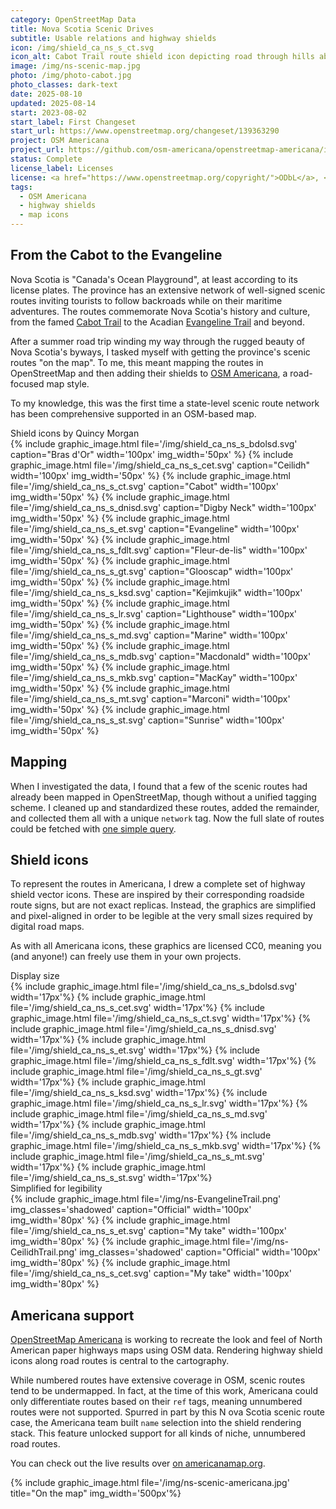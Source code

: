 ```yaml
---
category: OpenStreetMap Data
title: Nova Scotia Scenic Drives
subtitle: Usable relations and highway shields
icon: /img/shield_ca_ns_s_ct.svg
icon_alt: Cabot Trail route shield icon depicting road through hills above water.
image: /img/ns-scenic-map.jpg
photo: /img/photo-cabot.jpg
photo_classes: dark-text
date: 2025-08-10
updated: 2025-08-14
start: 2023-08-02
start_label: First Changeset
start_url: https://www.openstreetmap.org/changeset/139363290
project: OSM Americana
project_url: https://github.com/osm-americana/openstreetmap-americana/issues/911
status: Complete
license_label: Licenses
license: <a href="https://www.openstreetmap.org/copyright/">ODbL</a>, <a href="https://github.com/osm-americana/openstreetmap-americana/blob/main/LICENSE">CC0</a>
tags:
  - OSM Americana
  - highway shields
  - map icons
---
```

## From the Cabot to the Evangeline
Nova Scotia is "Canada's Ocean Playground", at least according to its license plates. The province has an extensive network of well-signed scenic routes inviting tourists to follow backroads while on their maritime adventures. The routes commemorate Nova Scotia's history and culture, from the famed [Cabot Trail](https://en.wikipedia.org/wiki/Cabot_Trail) to the Acadian [Evangeline Trail](https://en.wikipedia.org/wiki/Evangeline_Trail) and beyond.

After a summer road trip winding my way through the rugged beauty of Nova Scotia's byways, I tasked myself with getting the province's scenic routes "on the map". To me, this meant mapping the routes in OpenStreetMap and then adding their shields to [OSM Americana](https://americanamap.org), a road-focused map style.

To my knowledge, this was the first time a state-level scenic route network has been comprehensive supported in an OSM-based map.

<div class="graphic-group graphic-background">
<div class="graphic-title">Shield icons by Quincy Morgan</div>
{% include graphic_image.html file='/img/shield_ca_ns_s_bdolsd.svg' caption="Bras d'Or" width='100px' img_width='50px' %}
{% include graphic_image.html file='/img/shield_ca_ns_s_cet.svg' caption="Ceilidh" width='100px' img_width='50px' %}
{% include graphic_image.html file='/img/shield_ca_ns_s_ct.svg' caption="Cabot" width='100px' img_width='50px' %}
{% include graphic_image.html file='/img/shield_ca_ns_s_dnisd.svg' caption="Digby Neck" width='100px' img_width='50px' %}
{% include graphic_image.html file='/img/shield_ca_ns_s_et.svg' caption="Evangeline" width='100px' img_width='50px' %}
{% include graphic_image.html file='/img/shield_ca_ns_s_fdlt.svg' caption="Fleur-de-lis" width='100px' img_width='50px' %}
{% include graphic_image.html file='/img/shield_ca_ns_s_gt.svg' caption="Glooscap" width='100px' img_width='50px' %}
{% include graphic_image.html file='/img/shield_ca_ns_s_ksd.svg' caption="Kejimkujik" width='100px' img_width='50px' %}
{% include graphic_image.html file='/img/shield_ca_ns_s_lr.svg' caption="Lighthouse" width='100px' img_width='50px' %}
{% include graphic_image.html file='/img/shield_ca_ns_s_md.svg' caption="Marine" width='100px' img_width='50px' %}
{% include graphic_image.html file='/img/shield_ca_ns_s_mdb.svg' caption="Macdonald" width='100px' img_width='50px' %}
{% include graphic_image.html file='/img/shield_ca_ns_s_mkb.svg' caption="MacKay" width='100px' img_width='50px' %}
{% include graphic_image.html file='/img/shield_ca_ns_s_mt.svg' caption="Marconi" width='100px' img_width='50px' %}
{% include graphic_image.html file='/img/shield_ca_ns_s_st.svg' caption="Sunrise" width='100px' img_width='50px' %}
</div>

## Mapping

When I investigated the data, I found that a few of the scenic routes had already been mapped in OpenStreetMap, though without a unified tagging scheme. I cleaned up and standardized these routes, added the remainder, and collected them all with a unique `network` tag. Now the full slate of routes could be fetched with [one simple query](https://overpass-ultra.us/#run&m=6.02/45.1682/-63.1248&q=NoewrgLgXAVgziAdgXWBAlgWwKbmgNgAZkBuAKDICdsAbYAIkWwgHcRKBregXnoGEAglAByAZSij6pCngAEAc1yYSQA).

## Shield icons

To represent the routes in Americana, I drew a complete set of highway shield vector icons. These are inspired by their corresponding roadside route signs, but are not exact replicas. Instead, the graphics are simplified and pixel-aligned in order to be legible at the very small sizes required by digital road maps.

As with all Americana icons, these graphics are licensed CC0, meaning you (and anyone!) can freely use them in your own projects.

<div class="graphic-group graphic-background">
<div class="graphic-title">Display size</div>
{% include graphic_image.html file='/img/shield_ca_ns_s_bdolsd.svg' width='17px'%}
{% include graphic_image.html file='/img/shield_ca_ns_s_cet.svg' width='17px'%}
{% include graphic_image.html file='/img/shield_ca_ns_s_ct.svg' width='17px'%}
{% include graphic_image.html file='/img/shield_ca_ns_s_dnisd.svg' width='17px'%}
{% include graphic_image.html file='/img/shield_ca_ns_s_et.svg' width='17px'%}
{% include graphic_image.html file='/img/shield_ca_ns_s_fdlt.svg' width='17px'%}
{% include graphic_image.html file='/img/shield_ca_ns_s_gt.svg' width='17px'%}
{% include graphic_image.html file='/img/shield_ca_ns_s_ksd.svg' width='17px'%}
{% include graphic_image.html file='/img/shield_ca_ns_s_lr.svg' width='17px'%}
{% include graphic_image.html file='/img/shield_ca_ns_s_md.svg' width='17px'%}
{% include graphic_image.html file='/img/shield_ca_ns_s_mdb.svg' width='17px'%}
{% include graphic_image.html file='/img/shield_ca_ns_s_mkb.svg' width='17px'%}
{% include graphic_image.html file='/img/shield_ca_ns_s_mt.svg' width='17px'%}
{% include graphic_image.html file='/img/shield_ca_ns_s_st.svg' width='17px'%}
</div>

<div class="graphic-group graphic-background">
<div class="graphic-title">Simplified for legibility</div>
{% include graphic_image.html file='/img/ns-EvangelineTrail.png' img_classes='shadowed' caption="Official" width='100px' img_width='80px' %}
{% include graphic_image.html file='/img/shield_ca_ns_s_et.svg' caption="My take" width='100px' img_width='80px' %}
{% include graphic_image.html file='/img/ns-CeilidhTrail.png' img_classes='shadowed' caption="Official" width='100px' img_width='80px' %}
{% include graphic_image.html file='/img/shield_ca_ns_s_cet.svg' caption="My take" width='100px' img_width='80px' %}
</div>

## Americana support

[OpenStreetMap Americana](https://americanamap.org) is working to recreate the look and feel of North American paper highways maps using OSM data. Rendering highway shield icons along road routes is central to the cartography.

While numbered routes have extensive coverage in OSM, scenic routes tend to be undermapped. In fact, at the time of this work, Americana could only differentiate routes based on their `ref` tags, meaning unnumbered routes were not supported. Spurred in part by this N ova Scotia scenic route case, the Americana team built `name` selection into the shield rendering stack. This feature unlocked support for all kinds of niche, unnumbered road routes.

You can check out the live results over [on americanamap.org](https://americanamap.org/#map=12.29/45.64218/-61.4356).

{% include graphic_image.html file='/img/ns-scenic-americana.jpg' title="On the map" img_width='500px'%}

